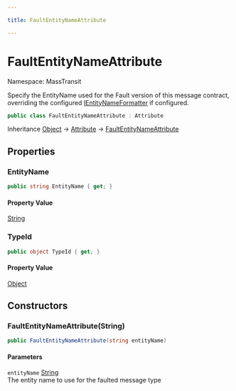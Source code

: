 ```yaml
---

title: FaultEntityNameAttribute

---
```


# FaultEntityNameAttribute

Namespace: MassTransit

Specify the EntityName used for the Fault version of this message contract, overriding the configured [IEntityNameFormatter](../masstransit/ientitynameformatter)
 if configured.

```csharp
public class FaultEntityNameAttribute : Attribute
```

Inheritance [Object](https://learn.microsoft.com/en-us/dotnet/api/system.object) → [Attribute](https://learn.microsoft.com/en-us/dotnet/api/system.attribute) → [FaultEntityNameAttribute](../masstransit/faultentitynameattribute)

## Properties

### **EntityName**

```csharp
public string EntityName { get; }
```

#### Property Value

[String](https://learn.microsoft.com/en-us/dotnet/api/system.string)<br/>

### **TypeId**

```csharp
public object TypeId { get; }
```

#### Property Value

[Object](https://learn.microsoft.com/en-us/dotnet/api/system.object)<br/>

## Constructors

### **FaultEntityNameAttribute(String)**



```csharp
public FaultEntityNameAttribute(string entityName)
```

#### Parameters

`entityName` [String](https://learn.microsoft.com/en-us/dotnet/api/system.string)<br/>
The entity name to use for the faulted message type
